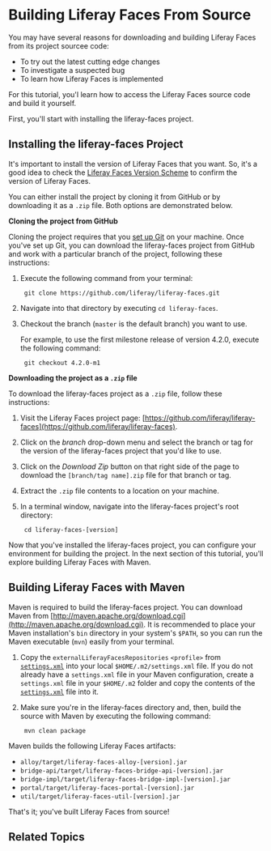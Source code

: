 # Building Liferay Faces From Source

You may have several reasons for downloading and building Liferay Faces from its
project sourcee code: 

- To try out the latest cutting edge changes
- To investigate a suspected bug
- To learn how Liferay Faces is implemented

For this tutorial, you'l learn how to access the Liferay Faces source code and
build it yourself. 

First, you'll start with installing the liferay-faces project. 

## Installing the liferay-faces Project

It's important to install the version of Liferay Faces that you want. So, it's a
good idea to check the [Liferay Faces Version
Scheme](/develop/tutorials/-/knowledge_base/understanding-the-liferay-faces-version-scheme)
to confirm the version of Liferay Faces. 

<!-- Verify above link is correct, once Liferay Faces tutorials are published to
dev.liferay.com -Cody -->

You can either install the project by cloning it from GitHub or by downloading
it as a `.zip` file. Both options are demonstrated below. 

**Cloning the project from GitHub**

Cloning the project requires that you [set up Git](https://help.github.com/articles/set-up-git) 
on your machine. Once you've set up Git, you can download the liferay-faces
project from GitHub and work with a particular branch of the project, following
these instructions: 

1. Execute the following command from your terminal:

        git clone https://github.com/liferay/liferay-faces.git

2. Navigate into that directory by executing `cd liferay-faces`.

3. Checkout the branch (`master` is the default branch) you want to use.

    For example, to use the first milestone release of version 4.2.0, execute
    the following command:

        git checkout 4.2.0-m1

**Downloading the project as a `.zip` file**

To download the liferay-faces project as a `.zip` file, follow these
instructions: 

1. Visit the Liferay Faces project page:
   [https://github.com/liferay/liferay-faces](https://github.com/liferay/liferay-faces). 

2. Click on the *branch* drop-down menu and select the branch or tag for the
   version of the liferay-faces project that you'd like to use. 

3. Click on the *Download Zip* button on that right side of the page to download
   the `[branch/tag name].zip` file for that branch or tag. 

4.  Extract the `.zip` file contents to a location on your machine.

5. In a terminal window, navigate into the liferay-faces project's root
   directory: 

        cd liferay-faces-[version]

Now that you've installed the liferay-faces project, you can configure your
environment for building the project. In the next section of this tutorial,
you'll explore building Liferay Faces with Maven. 

## Building Liferay Faces with Maven

Maven is required to build the liferay-faces project. You can download Maven
from
[http://maven.apache.org/download.cgi](http://maven.apache.org/download.cgi). It
is recommended to place your Maven installation's `bin` directory in your
system's `$PATH`, so you can run the Maven executable (`mvn`) easily from your
terminal. 

1. Copy the `externalLiferayFacesRepositories` `<profile>` from
   [`settings.xml`](https://github.com/liferay/liferay-faces/blob/master/settings.xml)
   into your local `$HOME/.m2/settings.xml` file. If you do not already have a
   `settings.xml` file in your Maven configuration, create a `settings.xml`
   file in your `$HOME/.m2` folder and copy the contents of the
   [`settings.xml`](https://github.com/liferay/liferay-faces/blob/master/settings.xml)
   file into it. 

2. Make sure you're in the liferay-faces directory and, then, build the source with Maven by executing the following command: 

        mvn clean package

Maven builds the following Liferay Faces artifacts: 

- `alloy/target/liferay-faces-alloy-[version].jar`
- `bridge-api/target/liferay-faces-bridge-api-[version].jar`
- `bridge-impl/target/liferay-faces-bridge-impl-[version].jar`
- `portal/target/liferay-faces-portal-[version].jar`
- `util/target/liferay-faces-util-[version].jar`

That's it; you've built Liferay Faces from source! 

## Related Topics

<!-- Add once JSF tutorials are finished. -Cody -->
